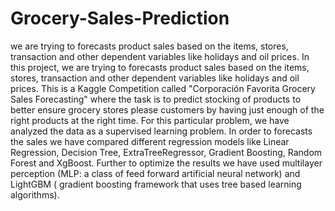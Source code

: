 # Grocery-Sales-Prediction
we are trying to forecasts product sales based on the items, stores, transaction and other dependent variables like holidays and oil prices.
In this project, we are trying to forecasts product sales based on the items, stores, transaction and other dependent variables like holidays and oil prices. 
This is a Kaggle Competition called "Corporación Favorita Grocery Sales Forecasting" where the task is to predict stocking of products to better ensure grocery stores please customers by having just enough of the right products at the right time. For this particular problem, we have analyzed the data as a supervised learning problem. 
In order to forecasts the sales we have compared different regression models like Linear Regression, Decision Tree, ExtraTreeRegressor, Gradient Boosting, Random Forest and XgBoost. 
Further to optimize the results we have used multilayer perception (MLP: a class of feed forward artificial neural network) and LightGBM ( gradient boosting framework that uses tree based learning algorithms).
